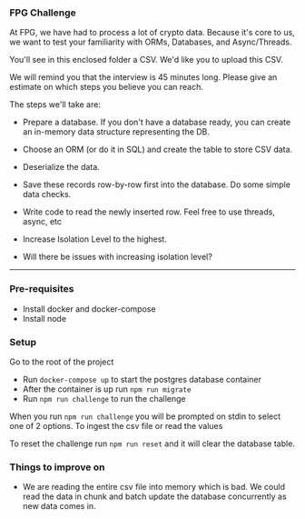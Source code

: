 ### FPG Challenge
At FPG, we have had to process a lot of crypto data. Because it's core to us, we want to test your familiarity with ORMs, Databases, and Async/Threads.

You'll see in this enclosed folder a CSV. We'd like you to upload this CSV.

We will remind you that the interview is 45 minutes long. Please give an estimate on which steps you believe you can reach.

The steps we'll take are:

* Prepare a database. If you don't have a database ready, you can create an in-memory data structure representing the DB.

* Choose an ORM (or do it in SQL) and create the table to store CSV data.

* Deserialize the data.

* Save these records row-by-row first into the database. Do some simple data checks.

* Write code to read the newly inserted row. Feel free to use threads, async, etc

* Increase Isolation Level to the highest.

* Will there be issues with increasing isolation level?

---

### Pre-requisites
* Install docker and docker-compose
* Install node

### Setup

Go to the root of the project

* Run `docker-compose up` to start the postgres database container
* After the container is up run `npm run migrate`
* Run `npm run challenge` to run the challenge

When you run `npm run challenge` you will be prompted on stdin to select
one of 2 options. To ingest the csv file or read the values

To reset the challenge run `npm run reset` and it will clear the database table.

### Things to improve on

* We are reading the entire csv file into memory which is bad. We could read the
data in chunk and batch update the database concurrently as new data comes in.
